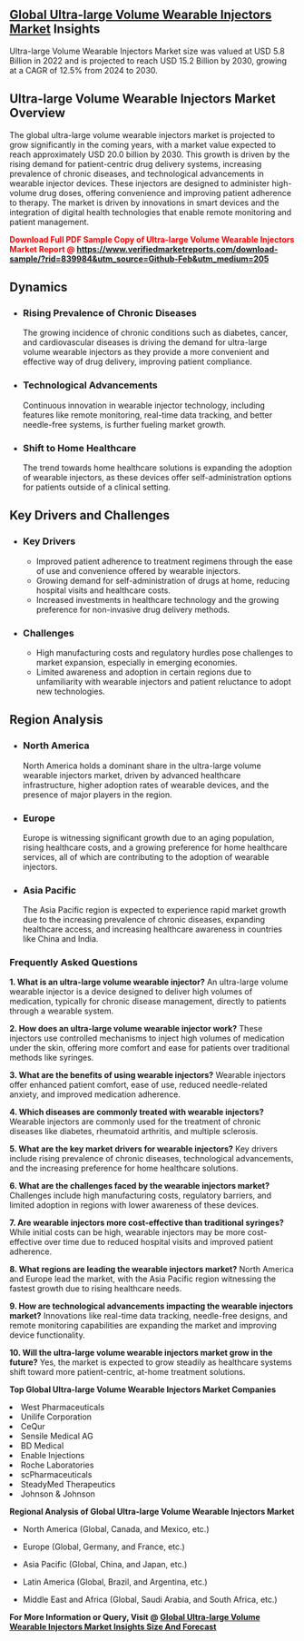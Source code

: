 <h2><a href="https://www.verifiedmarketreports.com/download-sample/?rid=839984&amp;utm_source=Github&amp;utm_medium=205" target="_blank">Global Ultra-large Volume Wearable Injectors Market</a> Insights</h2><p>Ultra-large Volume Wearable Injectors Market size was valued at USD 5.8 Billion in 2022 and is projected to reach USD 15.2 Billion by 2030, growing at a CAGR of 12.5% from 2024 to 2030.</p><p> <h2>Ultra-large Volume Wearable Injectors Market Overview</h2> <p>The global ultra-large volume wearable injectors market is projected to grow significantly in the coming years, with a market value expected to reach approximately USD 20.0 billion by 2030. This growth is driven by the rising demand for patient-centric drug delivery systems, increasing prevalence of chronic diseases, and technological advancements in wearable injector devices. These injectors are designed to administer high-volume drug doses, offering convenience and improving patient adherence to therapy. The market is driven by innovations in smart devices and the integration of digital health technologies that enable remote monitoring and patient management.</p> <p><strong><p><span class=""><span style="color: #ff0000;"><strong>Download Full PDF Sample Copy of Ultra-large Volume Wearable Injectors Market Report</strong> @ </span><a href="https://www.verifiedmarketreports.com/download-sample/?rid=839984&amp;utm_source=Github-Feb&amp;utm_medium=205" target="_blank">https://www.verifiedmarketreports.com/download-sample/?rid=839984&amp;utm_source=Github-Feb&amp;utm_medium=205</a></span></p></strong></p> <h2>Dynamics</h2> <ul> <li><h3>Rising Prevalence of Chronic Diseases</h3> The growing incidence of chronic conditions such as diabetes, cancer, and cardiovascular diseases is driving the demand for ultra-large volume wearable injectors as they provide a more convenient and effective way of drug delivery, improving patient compliance.</li> <li><h3>Technological Advancements</h3> Continuous innovation in wearable injector technology, including features like remote monitoring, real-time data tracking, and better needle-free systems, is further fueling market growth.</li> <li><h3>Shift to Home Healthcare</h3> The trend towards home healthcare solutions is expanding the adoption of wearable injectors, as these devices offer self-administration options for patients outside of a clinical setting.</li> </ul> <h2>Key Drivers and Challenges</h2> <ul> <li><h3>Key Drivers</h3> <ul> <li>Improved patient adherence to treatment regimens through the ease of use and convenience offered by wearable injectors.</li> <li>Growing demand for self-administration of drugs at home, reducing hospital visits and healthcare costs.</li> <li>Increased investments in healthcare technology and the growing preference for non-invasive drug delivery methods.</li> </ul> </li> <li><h3>Challenges</h3> <ul> <li>High manufacturing costs and regulatory hurdles pose challenges to market expansion, especially in emerging economies.</li> <li>Limited awareness and adoption in certain regions due to unfamiliarity with wearable injectors and patient reluctance to adopt new technologies.</li> </ul> </li> </ul> <h2>Region Analysis</h2> <ul> <li><h3>North America</h3> North America holds a dominant share in the ultra-large volume wearable injectors market, driven by advanced healthcare infrastructure, higher adoption rates of wearable devices, and the presence of major players in the region.</li> <li><h3>Europe</h3> Europe is witnessing significant growth due to an aging population, rising healthcare costs, and a growing preference for home healthcare services, all of which are contributing to the adoption of wearable injectors.</li> <li><h3>Asia Pacific</h3> The Asia Pacific region is expected to experience rapid market growth due to the increasing prevalence of chronic diseases, expanding healthcare access, and increasing healthcare awareness in countries like China and India.</li> </ul> <h3>Frequently Asked Questions</h3> <p><strong>1. What is an ultra-large volume wearable injector?</strong> An ultra-large volume wearable injector is a device designed to deliver high volumes of medication, typically for chronic disease management, directly to patients through a wearable system.</p> <p><strong>2. How does an ultra-large volume wearable injector work?</strong> These injectors use controlled mechanisms to inject high volumes of medication under the skin, offering more comfort and ease for patients over traditional methods like syringes.</p> <p><strong>3. What are the benefits of using wearable injectors?</strong> Wearable injectors offer enhanced patient comfort, ease of use, reduced needle-related anxiety, and improved medication adherence.</p> <p><strong>4. Which diseases are commonly treated with wearable injectors?</strong> Wearable injectors are commonly used for the treatment of chronic diseases like diabetes, rheumatoid arthritis, and multiple sclerosis.</p> <p><strong>5. What are the key market drivers for wearable injectors?</strong> Key drivers include rising prevalence of chronic diseases, technological advancements, and the increasing preference for home healthcare solutions.</p> <p><strong>6. What are the challenges faced by the wearable injectors market?</strong> Challenges include high manufacturing costs, regulatory barriers, and limited adoption in regions with lower awareness of these devices.</p> <p><strong>7. Are wearable injectors more cost-effective than traditional syringes?</strong> While initial costs can be high, wearable injectors may be more cost-effective over time due to reduced hospital visits and improved patient adherence.</p> <p><strong>8. What regions are leading the wearable injectors market?</strong> North America and Europe lead the market, with the Asia Pacific region witnessing the fastest growth due to rising healthcare needs.</p> <p><strong>9. How are technological advancements impacting the wearable injectors market?</strong> Innovations like real-time data tracking, needle-free designs, and remote monitoring capabilities are expanding the market and improving device functionality.</p> <p><strong>10. Will the ultra-large volume wearable injectors market grow in the future?</strong> Yes, the market is expected to grow steadily as healthcare systems shift toward more patient-centric, at-home treatment solutions.</p> </p><p><strong>Top Global Ultra-large Volume Wearable Injectors Market Companies</strong></p><div data-test-id=""><p><li>West Pharmaceuticals</li><li> Unilife Corporation</li><li> CeQur</li><li> Sensile Medical AG</li><li> BD Medical</li><li> Enable Injections</li><li> Roche Laboratories</li><li> scPharmaceuticals</li><li> SteadyMed Therapeutics</li><li> Johnson & Johnson</li></p><div><strong>Regional Analysis of&nbsp;Global Ultra-large Volume Wearable Injectors Market</strong></div><ul><li dir="ltr"><p dir="ltr">North America&nbsp;(Global, Canada, and Mexico, etc.)</p></li><li dir="ltr"><p dir="ltr">Europe (Global, Germany, and France, etc.)</p></li><li dir="ltr"><p dir="ltr">Asia Pacific&nbsp;(Global, China, and Japan, etc.)</p></li><li dir="ltr"><p dir="ltr">Latin America&nbsp;(Global, Brazil, and Argentina, etc.)</p></li><li dir="ltr">Middle East and Africa&nbsp;(Global, Saudi Arabia, and South Africa, etc.)</li></ul><p><strong>For More Information or Query, Visit @&nbsp;</strong><strong><a href="https://www.verifiedmarketreports.com/product/ultra-large-volume-wearable-injectors-market/?utm_source=Github&amp;utm_medium=205" target="_blank">Global Ultra-large Volume Wearable Injectors Market Insights Size And Forecast</a></strong></p></div>
